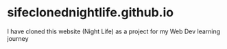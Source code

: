 # sifeclonednightlife.github.io
I have cloned this website (Night Life) as a project for my Web Dev learning journey
